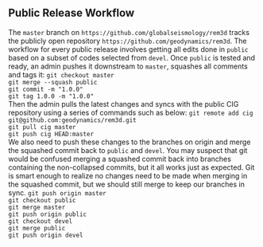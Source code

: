 Public Release Workflow
-----------------------

The `master` branch on `https://github.com/globalseismology/rem3d` tracks the publicly open repository `https://github.com/geodynamics/rem3d`. The workflow for every public release involves getting all edits done in `public` based on a subset of codes selected from `devel`. Once `public` is tested and ready, an admin pushes it downstream to `master`, squashes all comments and tags it:
`git checkout master`  
`git merge --squash public`  
`git commit -m "1.0.0"`  
`git tag 1.0.0 -m "1.0.0"`  
Then the admin pulls the latest changes and syncs with the public CIG repository using a series of commands such as below:
`git remote add cig git@github.com:geodynamics/rem3d.git`  
`git pull cig master`  
`git push cig HEAD:master`  
We also need to push these changes to the branches on origin and merge the squashed commit back to `public` and `devel`. You may suspect that git would be confused merging a squashed commit back into branches containing the non-collapsed commits, but it all works just as expected. Git is smart enough to realize no changes need to be made when merging in the squashed commit, but we should still merge to keep our branches in sync.
`git push origin master`   
`git checkout public`  
`git merge master`  
`git push origin public`  
`git checkout devel`  
`git merge public`  
`git push origin devel`  